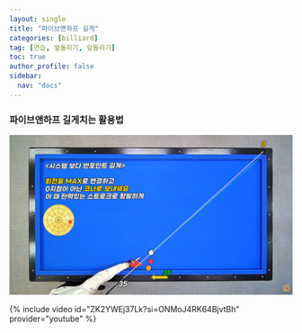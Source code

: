 ```yaml
---
layout: single
title: "파이브앤하프 길게"
categories: [billiard]
tag: [연습, 옆돌리기, 앞돌리기]
toc: true
author_profile: false
sidebar:
  nav: "docs"
---
```


### 파이브앤하프 길게치는 활용법

[![파이브앤하프 길게치는 활용법](/images/%ED%8C%8C%EC%9D%B4%EB%B8%8C%EC%95%A4%ED%95%98%ED%94%84%20%EA%B8%B8%EA%B2%8C.png)](https://1drv.ms/p/s!AuJKpwyYpUY9_TxrGKafb288RjJ6?e=ZLuyVB)

{% include video id="ZK2YWEj37Lk?si=ONMoJ4RK64BjvtBh" provider="youtube" %}
